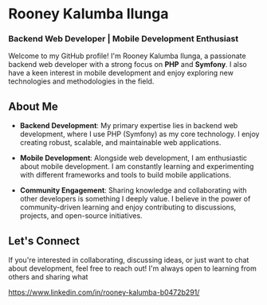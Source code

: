 # Rooney Kalumba Ilunga

### Backend Web Developer | Mobile Development Enthusiast

Welcome to my GitHub profile! I'm Rooney Kalumba Ilunga, a passionate backend web developer with a strong focus on **PHP** and **Symfony**. I also have a keen interest in mobile development and enjoy exploring new technologies and methodologies in the field.

## About Me

- **Backend Development**: My primary expertise lies in backend web development, where I use PHP (Symfony) as my core technology. I enjoy creating robust, scalable, and maintainable web applications.
  
- **Mobile Development**: Alongside web development, I am enthusiastic about mobile development. I am constantly learning and experimenting with different frameworks and tools to build mobile applications.

- **Community Engagement**: Sharing knowledge and collaborating with other developers is something I deeply value. I believe in the power of community-driven learning and enjoy contributing to discussions, projects, and open-source initiatives.

## Let's Connect

If you're interested in collaborating, discussing ideas, or just want to chat about development, feel free to reach out! I'm always open to learning from others and sharing what 

https://www.linkedin.com/in/rooney-kalumba-b0472b291/

